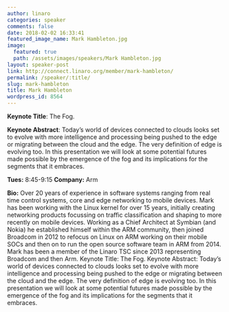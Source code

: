 ```yaml
---
author: linaro
categories: speaker
comments: false
date: 2018-02-02 16:33:41
featured_image_name: Mark Hambleton.jpg
image:
  featured: true
  path: /assets/images/speakers/Mark Hambleton.jpg
layout: speaker-post
link: http://connect.linaro.org/member/mark-hambleton/
permalink: /speaker/:title/
slug: mark-hambleton
title: Mark Hambleton
wordpress_id: 8564
---
```


**Keynote Title**: The Fog.

**Keynote Abstract**: Today’s world of devices connected to clouds looks set to evolve with more intelligence and processing being pushed to the edge or migrating between the cloud and the edge. The very definition of edge is evolving too. In this presentation we will look at some potential futures made possible by the emergence of the fog and its implications for the segments that it embraces.

**Tues:** 8:45-9:15
**Company:** Arm

**Bio:** Over 20 years of experience in software systems ranging from real time control systems, core and edge networking to mobile devices. Mark has been working with the Linux kernel for over 15 years, initially creating networking products focussing on traffic classification and shaping to more recently on mobile devices. Working as a Chief Architect at Symbian (and Nokia) he established himself within the ARM community, then joined Broadcom in 2012 to refocus on Linux on ARM working on their mobile SOCs and then on to run the open source software team in ARM from 2014. Mark has been a member of the Linaro TSC since 2013 representing Broadcom and then Arm.
Keynote Title: The Fog.
Keynote Abstract: Today’s world of devices connected to clouds looks set to evolve with more intelligence and processing being pushed to the edge or migrating between the cloud and the edge. The very definition of edge is evolving too. In this presentation we will look at some potential futures made possible by the emergence of the fog and its implications for the segments that it embraces.